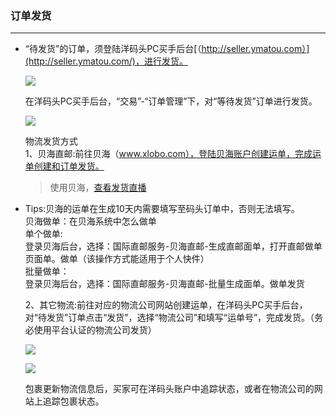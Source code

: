 ### 订单发货

---

* “待发货”的订单，须登陆洋码头PC买手后台[（http://seller.ymatou.com）](http://seller.ymatou.com/)，进行发货。

  ![](http://sellerhub.ymatou.com/helpview/img/ddfh_1.jpg)

  在洋码头PC买手后台，“交易”-“订单管理”下，对“等待发货”订单进行发货。

  ![](http://sellerhub.ymatou.com/helpview/img/ddfh_2.jpg)

  物流发货方式  
  1、贝海直邮:前往贝海（www.xlobo.com），登陆贝海账户创建运单，完成运单创建和订单发货。

  > 使用贝海，[查看发货直播](/logistics/xlobo-logistics/direct-logistic.md)

* Tips:贝海的运单在生成10天内需要填写至码头订单中，否则无法填写。  
  贝海做单：在贝海系统中怎么做单  
  单个做单:  
  登录贝海后台，选择：国际直邮服务-贝海直邮-生成直邮面单，打开直邮做单页面单。做单（该操作方式能适用于个人快件）  
  批量做单：  
  登录贝海后台，选择：国际直邮服务-贝海直邮-批量生成面单。做单发货

  2、其它物流:前往对应的物流公司网站创建运单，在洋码头PC买手后台，对“待发货”订单点击“发货”，选择“物流公司”和填写“运单号”，完成发货。（务必使用平台认证的物流公司发货）

  ![](http://sellerhub.ymatou.com/helpview/img/ddfh_4.jpg)

  ![](http://sellerhub.ymatou.com/helpview/img/ddfh_3.jpg)

  包裹更新物流信息后，买家可在洋码头账户中追踪状态，或者在物流公司的网站上追踪包裹状态。



